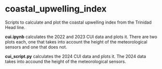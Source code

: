 # coastal_upwelling_index

Scripts to calculate and plot the coastal upwelling index from the Trinidad Head line.

**cui.ipynb** calculates the 2022 and 2023 CUI data and plots it. There are two plots each, one that takes into account the height of the meteorological sensors and one that does not. 

**cui_script.py** calculates the 2024 CUI data and plots it. The 2024 data takes into accound the height of the meteorological sensors.
